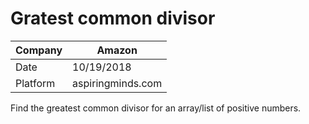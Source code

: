 # Gratest common divisor

Company| Amazon
---|---
Date|10/19/2018
Platform| aspiringminds.com

Find the greatest common divisor for an array/list of positive numbers.